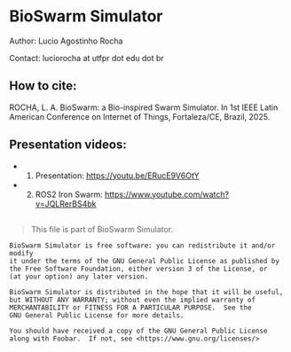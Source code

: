 # BioSwarm Simulator
Author: Lucio Agostinho Rocha

Contact: luciorocha at utfpr dot edu dot br

## How to cite:
ROCHA, L. A. BioSwarm: a Bio-inspired Swarm Simulator. In 1st IEEE Latin American Conference on Internet of Things, Fortaleza/CE, Brazil, 2025.

## Presentation videos:

- 1) Presentation: https://youtu.be/ERucE9V6OtY

- 2) ROS2 Iron Swarm: https://www.youtube.com/watch?v=JQLRerBS4bk

##


>   This file is part of BioSwarm Simulator.

    BioSwarm Simulator is free software: you can redistribute it and/or modify
    it under the terms of the GNU General Public License as published by
    the Free Software Foundation, either version 3 of the License, or
    (at your option) any later version.

    BioSwarm Simulator is distributed in the hope that it will be useful,
    but WITHOUT ANY WARRANTY; without even the implied warranty of
    MERCHANTABILITY or FITNESS FOR A PARTICULAR PURPOSE.  See the
    GNU General Public License for more details.

    You should have received a copy of the GNU General Public License
    along with Foobar.  If not, see <https://www.gnu.org/licenses/>
